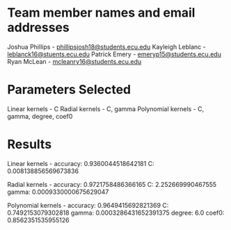 Team member names and email addresses
=======================================================================

Joshua Phillips   - phillipsjosh18@students.ecu.edu
Kayleigh Leblanc  - leblanck16@stuents.ecu.edu
Patrick Emery     - emeryp15@students.ecu.edu
Ryan McLean       - mcleanry16@students.ecu.edu


Parameters Selected
=======================================================================

Linear kernels - C
Radial kernels - C, gamma
Polynomial kernels - C, gamma, degree, coef0


Results
=======================================================================
Linear kernels -
accuracy: 0.9360044518642181
C: 0.008138856569673836

Radial kernels -
accuracy: 0.9721758486366165
C: 2.252669990467555
gamma: 0.0009330000675629047

Polynomial kernels -
accuracy: 0.9649415692821369
C: 0.7492153079302818
gamma: 0.0003286431652391375
degree: 6.0
coef0: 0.8562351535955126
